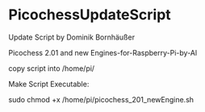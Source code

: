 # PicochessUpdateScript
Update Script by Dominik Bornhäußer

Picochess 2.01 and new Engines-for-Raspberry-Pi-by-Al

copy script into /home/pi/

Make Script Executable:

sudo chmod +x /home/pi/picochess_201_newEngine.sh
